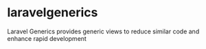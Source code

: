 # laravelgenerics
Laravel Generics provides generic views to reduce similar code and enhance rapid development

